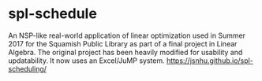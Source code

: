 # spl-schedule

An NSP-like real-world application of linear optimization used in Summer 2017 for the Squamish Public Library as part of a final project in Linear Algebra. The original project has been heavily modified for usability and updatability. It now uses an Excel/JuMP system. https://jsnhu.github.io/spl-scheduling/
